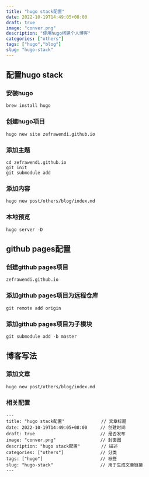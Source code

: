 ```yaml
---
title: "hugo stack配置"
date: 2022-10-19T14:49:05+08:00
draft: true
image: "conver.png"
description: "使用hugo搭建个人博客"
categories: ["others"]
tags: ["hugo","blog"]
slug: "hugo-stack"
---
```

## 配置hugo stack

### 安装hugo
```shell
brew install hugo
```

### 创建hugo项目
```shell
hugo new site zefrawendi.github.io
```

### 添加主题
```shell
cd zefrawendi.github.io
git init
git submodule add 
```

### 添加内容
```shell
hugo new post/others/blog/index.md
```

### 本地预览
```shell
hugo server -D
```

## github pages配置

### 创建github pages项目
```shell
zefrawendi.github.io
```

### 添加github pages项目为远程仓库
```shell
git remote add origin
```

### 添加github pages项目为子模块
```shell
git submodule add -b master
```

## 博客写法

### 添加文章
```shell
hugo new post/others/blog/index.md
```

### 相关配置
```shell
---
title: "hugo stack配置"              // 文章标题
date: 2022-10-19T14:49:05+08:00     // 创建时间
draft: true                         // 是否发布
image: "conver.png"                 // 封面图
description: "hugo stack配置"        // 描述
categories: ["others"]              // 分类
tags: ["hugo"]                      // 标签
slug: "hugo-stack"                  // 用于生成文章链接
---
```
